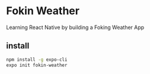 # Fokin Weather
Learning React Native by building a Foking Weather App
## install
```bash
npm install -g expo-cli
expo init fokin-weather
```